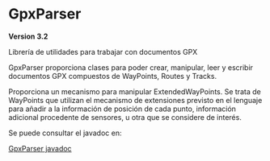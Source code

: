 GpxParser
=========

**Version 3.2**

Librería de utilidades para trabajar con documentos GPX

GpxParser proporciona clases para poder crear, manipular, leer y escribir documentos GPX compuestos de WayPoints, Routes y Tracks.

Proporciona un mecanismo para manipular ExtendedWayPoints. Se trata de WayPoints que utilizan el mecanismo de extensiones previsto en el lenguaje para añadir a la información de posición de cada punto, información adicional procedente de sensores, u otra que se considere de interés.

Se puede consultar el javadoc en:

<a href='http://shiguera.github.io/gpxparser/' target='_blank'>GpxParser javadoc</a>




